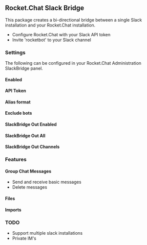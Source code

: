 ## Rocket.Chat Slack Bridge

This package creates a bi-directional bridge between a single Slack installation and your Rocket.Chat installation.

* Configure Rocket.Chat with your Slack API token
* Invite 'rocketbot' to your Slack channel

### Settings

The following can be configured in your Rocket.Chat Administration SlackBridge panel.

#### Enabled

#### API Token

#### Alias format

#### Exclude bots

#### SlackBridge Out Enabled

#### SlackBridge Out All

#### SlackBridge Out Channels

### Features

#### Group Chat Messages
* Send and receive basic messages
* Delete messages
#### Files
#### Imports

### TODO
* Support multiple slack installations
* Private IM's

